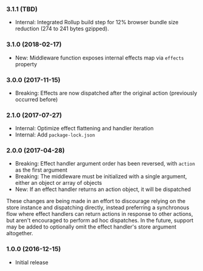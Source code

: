 ### 3.1.1 (TBD)

- Internal: Integrated Rollup build step for 12% browser bundle size reduction (274 to 241 bytes gzipped).

### 3.1.0 (2018-02-17)

- New: Middleware function exposes internal effects map via `effects` property

### 3.0.0 (2017-11-15)

- Breaking: Effects are now dispatched after the original action (previously occurred before)

### 2.1.0 (2017-07-27)

- Internal: Optimize effect flattening and handler iteration
- Internal: Add `package-lock.json`

### 2.0.0 (2017-04-28)

- Breaking: Effect handler argument order has been reversed, with `action` as the first argument
- Breaking: The middleware must be initialized with a single argument, either an object or array of objects
- New: If an effect handler returns an action object, it will be dispatched

These changes are being made in an effort to discourage relying on the store instance and dispatching directly, instead preferring a synchronous flow where effect handlers can return actions in response to other actions, but aren't encouraged to perform ad hoc dispatches. In the future, support may be added to optionally omit the effect handler's store argument altogether.

### 1.0.0 (2016-12-15)

- Initial release
